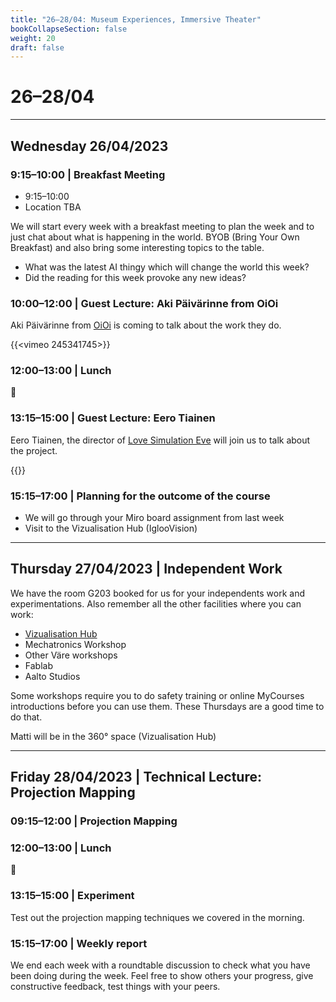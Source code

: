 ```yaml
---
title: "26–28/04: Museum Experiences, Immersive Theater"
bookCollapseSection: false
weight: 20
draft: false
---
```


# 26–28/04

---

## Wednesday 26/04/2023

### 9:15–10:00 | Breakfast Meeting

- 9:15–10:00
- Location TBA

We will start every week with a breakfast meeting to plan the week and to just chat about what is happening in the world. BYOB (Bring Your Own Breakfast) and also bring some interesting topics to the table.

- What was the latest AI thingy which will change the world this week?
- Did the reading for this week provoke any new ideas?

### 10:00–12:00 | Guest Lecture: Aki Päivärinne from OiOi

Aki Päivärinne from [OiOi](https://oioi.fi/) is coming to talk about the work they do.

{{<vimeo 245341745>}}

### 12:00–13:00 | Lunch

🍜

### 13:15–15:00 | Guest Lecture: Eero Tiainen

Eero Tiainen, the director of [Love Simulation Eve](https://www.lovesimulationeve.com/) will join us to talk about the project.

{{<youtube dsBqGpaysw0>}}

### 15:15–17:00 | Planning for the outcome of the course

- We will go through your Miro board assignment from last week
- Visit to the Vizualisation Hub (IglooVision)

---

## Thursday 27/04/2023 | Independent Work

We have the room G203 booked for us for your independents work and experimentations. Also remember all the other facilities where you can work:

- [Vizualisation Hub](https://studios.aalto.fi/visualization-hub/)
- Mechatronics Workshop
- Other Väre workshops
- Fablab
- Aalto Studios

Some workshops require you to do safety training or online MyCourses introductions before you can use them. These Thursdays are a good time to do that.

Matti will be in the 360° space (Vizualisation Hub)

--- 

## Friday 28/04/2023  | Technical Lecture: Projection Mapping

### 09:15–12:00 | Projection Mapping

### 12:00–13:00 | Lunch

🍜

### 13:15–15:00 | Experiment

Test out the projection mapping techniques we covered in the morning.

### 15:15–17:00 | Weekly report

We end each week with a roundtable discussion to check what you have been doing during the week. Feel free to show others your progress, give constructive feedback, test things with your peers.
